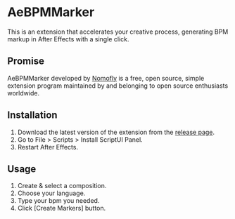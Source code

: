 # AeBPMMarker
This is an extension that accelerates your creative process, generating BPM markup in After Effects with a single click.
## Promise
AeBPMMarker developed by [Nomofly](https://nomofly.com) is a free, open source, simple extension program maintained by and belonging to open source enthusiasts worldwide.
## Installation
1. Download the latest version of the extension from the [release page](https://github.com/nomofly/AeBPMMarker/releases).
2. Go to File > Scripts > Install ScriptUI Panel.
3. Restart After Effects.
## Usage
1. Create & select a composition.
2. Choose your language.
3. Type your bpm you needed.
4. Click [Create Markers] button.